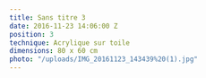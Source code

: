 ```yaml
---
title: Sans titre 3
date: 2016-11-23 14:06:00 Z
position: 3
technique: Acrylique sur toile
dimensions: 80 x 60 cm
photo: "/uploads/IMG_20161123_143439%20(1).jpg"
---
```


